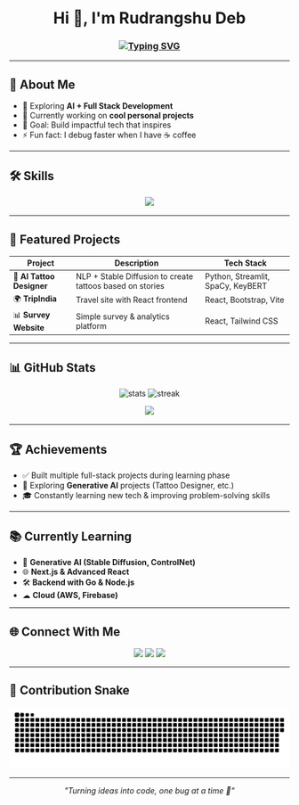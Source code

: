 <h1 align="center">Hi 👋, I'm Rudrangshu Deb</h1>
<h3 align="center">
  <a href="https://git.io/typing-svg">
    <img src="https://readme-typing-svg.herokuapp.com?font=Fira+Code&weight=600&size=24&pause=1000&color=00F7FF&center=true&vCenter=true&width=600&lines=🚀+Engineer+%7C+Developer+%7C+AI+Enthusiast;💻+Passionate+about+Building+Projects;🌱+Always+Learning+Something+New" alt="Typing SVG" />
  </a>
</h3>

---

## 🚀 About Me  
- 🌱 Exploring **AI + Full Stack Development**  
- 🔭 Currently working on **cool personal projects**  
- 🎯 Goal: Build impactful tech that inspires  
- ⚡ Fun fact: I debug faster when I have ☕ coffee  

---

## 🛠️ Skills  

<p align="center">
  <img src="https://skillicons.dev/icons?i=wu,python,java,cpp,javascript,typescript,react,nextjs,nodejs,express,mysql,mongodb,git,github,linux,vscode,html,css,tailwind,bootstrap,figma&perline=8" />
</p>

---

## 📂 Featured Projects  

| Project | Description | Tech Stack |
|---------|-------------|------------|
| 🚀 **AI Tattoo Designer** | NLP + Stable Diffusion to create tattoos based on stories | Python, Streamlit, SpaCy, KeyBERT |
| 🌍 **TripIndia** | Travel site with React frontend | React, Bootstrap, Vite |
| 📊 **Survey Website** | Simple survey & analytics platform | React, Tailwind CSS |

---

## 📊 GitHub Stats  

<p align="center">
  <img src="https://github-readme-stats.vercel.app/api?username=rudrangshu25&show_icons=true&theme=tokyonight" alt="stats" height="165"/>
  <img src="https://github-readme-streak-stats.herokuapp.com?user=rudrangshu25&theme=tokyonight&hide_border=true" alt="streak" height="165"/>
</p>

<p align="center">
  <img src="https://github-readme-stats.vercel.app/api/top-langs/?username=rudrangshu25&layout=compact&theme=tokyonight" height="165"/>
</p>

---

## 🏆 Achievements  

- ✅ Built multiple full-stack projects during learning phase  
- 🚀 Exploring **Generative AI** projects (Tattoo Designer, etc.)  
- 🎓 Constantly learning new tech & improving problem-solving skills  

---

## 📚 Currently Learning  

- 🤖 **Generative AI (Stable Diffusion, ControlNet)**  
- 🌐 **Next.js & Advanced React**  
- 🛠 **Backend with Go & Node.js**  
- ☁ **Cloud (AWS, Firebase)**  

---

## 🌐 Connect With Me  
<p align="center">
  <a href="#"><img src="https://img.shields.io/badge/LinkedIn-blue?style=for-the-badge&logo=linkedin" /></a>
  <a href="#"><img src="https://img.shields.io/badge/Portfolio-000?style=for-the-badge&logo=firefox" /></a>
  <a href="#"><img src="https://img.shields.io/badge/Twitter-black?style=for-the-badge&logo=twitter" /></a>
</p>

---

## 🐍 Contribution Snake  

<p align="center">
  <img src="https://github.com/rudrangshu25/rudrangshu25/blob/output/github-contribution-grid-snake.svg" alt="snake animation" />
</p>

---

<p align="center"><i>"Turning ideas into code, one bug at a time 🐞"</i></p>
